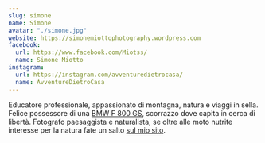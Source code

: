 ```yaml
---
slug: simone
name: Simone
avatar: "./simone.jpg"
website: https://simonemiottophotography.wordpress.com
facebook:
  url: https://www.facebook.com/Miotss/
  name: Simone Miotto
instagram:
  url: https://instagram.com/avventuredietrocasa/
  name: AvventureDietroCasa
---
```

Educatore professionale, appassionato di montagna, natura e viaggi in sella. Felice possessore di una [BMW F 800 GS](/tag/bmw-f800gs/), scorrazzo dove capita in cerca di libertà. Fotografo paesaggista e naturalista, se oltre alle moto nutrite interesse per la natura fate un salto [sul mio sito](https://simonemiottophotography.wordpress.com).
